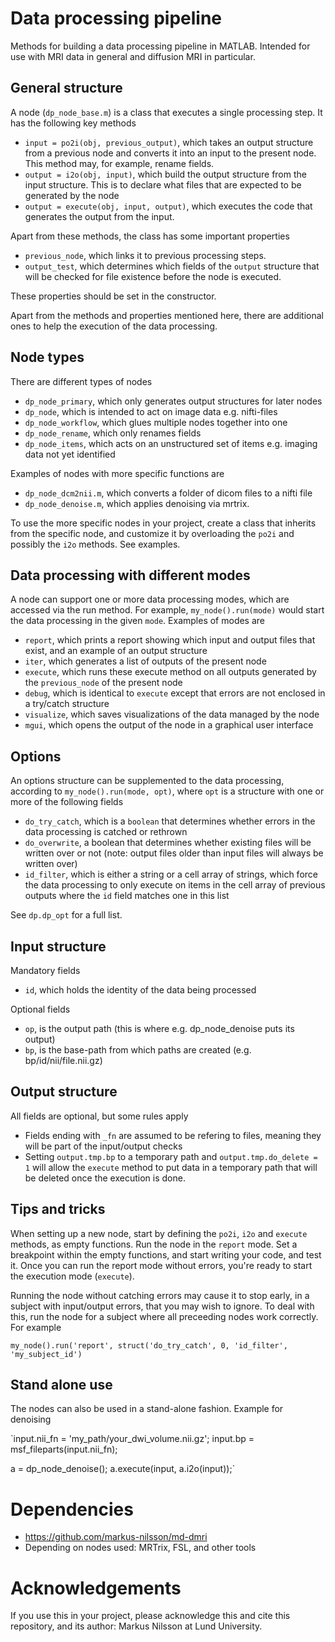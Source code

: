 # Data processing pipeline

Methods for building a data processing pipeline in MATLAB. Intended for use 
with MRI data in general and diffusion MRI in particular.

## General structure

A node (`dp_node_base.m`) is a class that executes a single processing step. 
It has the following key methods

- `input = po2i(obj, previous_output)`, which takes an output structure
  from a previous node and converts it into an input to the present node. 
  This method may, for example, rename fields.
- `output = i2o(obj, input)`, which build the output structure from the
  input structure. This is to declare what files that are expected to be 
  generated by the node
- `output = execute(obj, input, output)`, which executes the code that 
  generates the output from the input. 

Apart from these methods, the class has some important properties

- `previous_node`, which links it to previous processing steps.
- `output_test`, which determines which fields of the `output` structure
  that will be checked for file existence before the node is executed. 

These properties should be set in the constructor.

Apart from the methods and properties mentioned here, there are additional
ones to help the execution of the data processing. 

## Node types

There are different types of nodes

- `dp_node_primary`, which only generates output structures for later
  nodes
- `dp_node`, which is intended to act on image data e.g. nifti-files
- `dp_node_workflow`, which glues multiple nodes together into one
- `dp_node_rename`, which only renames fields
- `dp_node_items`, which acts on an unstructured set of items e.g. imaging
  data not yet identified

Examples of nodes with more specific functions are

- `dp_node_dcm2nii.m`, which converts a folder of dicom files to a 
  nifti file
- `dp_node_denoise.m`, which applies denoising via mrtrix. 

To use the more specific nodes in your project, create a class that 
inherits from the specific node, and customize it by overloading the 
`po2i` and possibly the `i2o` methods. See examples.


## Data processing with different modes

A node can support one or more data processing modes, which are accessed 
via the run method. For example, `my_node().run(mode)` would start the 
data processing in the given `mode`. Examples of modes are

- `report`, which prints a report showing which input and 
  output files that exist, and an example of an output structure
- `iter`, which generates a list of outputs of the present node
- `execute`, which runs these execute method on all outputs generated by 
  the `previous_node` of the present node
- `debug`, which is identical to `execute` except that errors are not enclosed
  in a try/catch structure
- `visualize`, which saves visualizations of the data managed by the node
- `mgui`, which opens the output of the node in a graphical user interface


## Options

An options structure can be supplemented to the data processing, according
to `my_node().run(mode, opt)`, where `opt` is a structure with one or 
more of the following fields

- `do_try_catch`, which is a `boolean` that determines whether errors in 
  the data processing is catched or rethrown
- `do_overwrite`, a boolean that determines whether existing files will be
  written over or not (note: output files  older than input files will always
  be written over) 
- `id_filter`, which is either a string or a cell array of strings, which
  force the data processing to only execute on items in the cell array
  of previous outputs where the `id` field matches one in this list

See `dp.dp_opt` for a full list. 

## Input structure

Mandatory fields

- `id`, which holds the identity of the data being processed

Optional fields

- `op`, is the output path (this is where e.g. dp_node_denoise puts its output)
- `bp`, is the base-path from which paths are created (e.g. bp/id/nii/file.nii.gz)

## Output structure

All fields are optional, but some rules apply

- Fields ending with `_fn` are assumed to be refering to files, meaning they
  will be part of the input/output checks
- Setting `output.tmp.bp` to a temporary path and `output.tmp.do_delete = 1`
  will allow the `execute` method to put data in a temporary path that will
  be deleted once the execution is done.

## Tips and tricks

When setting up a new node, start by defining the `po2i`, `i2o` and `execute` methods,
as empty functions. Run the node in the `report` mode. Set a breakpoint within
the empty functions, and start writing your code, and test it. Once you can run
the report mode without errors, you're ready to start the execution mode (`execute`). 

Running the node without catching errors may cause it to stop early, in a subject
with input/output errors, that you may wish to ignore. To deal with this, run the 
node for a subject where all preceeding nodes work correctly. For example

`my_node().run('report', struct('do_try_catch', 0, 'id_filter', 'my_subject_id')`


## Stand alone use

The nodes can also be used in a stand-alone fashion. Example for denoising

`input.nii_fn = 'my_path/your_dwi_volume.nii.gz';
input.bp = msf_fileparts(input.nii_fn);

a = dp_node_denoise();
a.execute(input, a.i2o(input));`

# Dependencies

- https://github.com/markus-nilsson/md-dmri
- Depending on nodes used: MRTrix, FSL, and other tools

# Acknowledgements

If you use this in your project, please acknowledge this and cite this 
repository, and its author: Markus Nilsson at Lund University. 
